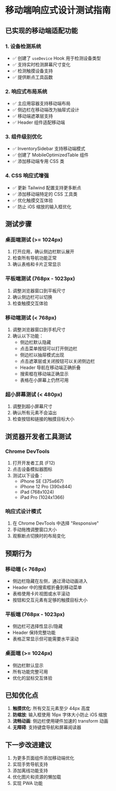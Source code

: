 # 移动端响应式设计测试指南

## 已实现的移动端适配功能

### 1. 设备检测系统
- ✅ 创建了 `useDevice` Hook 用于检测设备类型
- ✅ 支持实时检测屏幕尺寸变化
- ✅ 检测触摸设备支持
- ✅ 提供断点工具函数

### 2. 响应式布局系统
- ✅ 主应用容器支持移动端布局
- ✅ 侧边栏在移动端改为抽屉式设计
- ✅ 移动端遮罩层支持
- ✅ Header 组件适配移动端

### 3. 组件级别优化
- ✅ InventorySidebar 支持移动端模式
- ✅ 创建了 MobileOptimizedTable 组件
- ✅ 添加移动端专用 CSS 类

### 4. CSS 响应式增强
- ✅ 更新 Tailwind 配置支持更多断点
- ✅ 添加移动端特定的 CSS 工具类
- ✅ 优化触摸交互体验
- ✅ 防止 iOS 缩放的输入框优化

## 测试步骤

### 桌面端测试 (>= 1024px)
1. 打开应用，确认侧边栏默认展开
2. 检查所有导航功能正常
3. 确认表格和卡片正常显示

### 平板端测试 (768px - 1023px)
1. 调整浏览器窗口到平板尺寸
2. 确认侧边栏可以切换
3. 检查触摸交互体验

### 移动端测试 (< 768px)
1. 调整浏览器窗口到手机尺寸
2. 确认以下功能：
   - 侧边栏默认隐藏
   - 点击菜单按钮可以打开侧边栏
   - 侧边栏以抽屉模式出现
   - 点击遮罩层或关闭按钮可以关闭侧边栏
   - Header 导航在移动端正确折叠
   - 搜索框在移动端正确显示
   - 表格在小屏幕上仍然可用

### 超小屏幕测试 (< 480px)
1. 调整到超小屏幕尺寸
2. 确认所有元素不会溢出
3. 检查按钮和链接的触摸目标大小

## 浏览器开发者工具测试

### Chrome DevTools
1. 打开开发者工具 (F12)
2. 点击设备模拟器图标
3. 测试以下设备：
   - iPhone SE (375x667)
   - iPhone 12 Pro (390x844)
   - iPad (768x1024)
   - iPad Pro (1024x1366)

### 响应式设计模式
1. 在 Chrome DevTools 中选择 "Responsive"
2. 手动拖拽调整窗口大小
3. 观察断点切换时的布局变化

## 预期行为

### 移动端 (< 768px)
- 侧边栏隐藏在左侧，通过滑动动画进入
- Header 中的搜索框折叠到移动菜单
- 表格使用卡片视图或水平滚动
- 按钮和交互元素有足够的触摸目标大小

### 平板端 (768px - 1023px)
- 侧边栏可选择性显示/隐藏
- Header 保持完整功能
- 表格正常显示但可能需要水平滚动

### 桌面端 (>= 1024px)
- 侧边栏默认显示
- 所有功能完整可用
- 优化的鼠标交互体验

## 已知优化点

1. **触摸优化**: 所有交互元素至少 44px 高度
2. **防缩放**: 输入框使用 16px 字体大小防止 iOS 缩放
3. **流畅动画**: 侧边栏使用硬件加速的 transform 动画
4. **无障碍**: 支持键盘导航和屏幕阅读器

## 下一步改进建议

1. 为更多页面组件添加移动端优化
2. 实现手势导航支持
3. 添加离线功能支持
4. 优化图片和资源的懒加载
5. 实现 PWA 功能